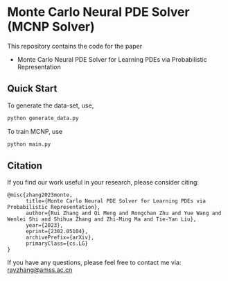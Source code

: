 # Monte Carlo Neural PDE Solver (MCNP Solver)

This repository contains the code for the paper
- Monte Carlo Neural PDE Solver for Learning PDEs via Probabilistic Representation

## Quick Start

To generate the data-set, use, 
```bash
python generate_data.py
```
To train MCNP, use
```bash
python main.py
```

## Citation

If you find our work useful in your research, please consider citing:
```
@misc{zhang2023monte,
      title={Monte Carlo Neural PDE Solver for Learning PDEs via Probabilistic Representation}, 
      author={Rui Zhang and Qi Meng and Rongchan Zhu and Yue Wang and Wenlei Shi and Shihua Zhang and Zhi-Ming Ma and Tie-Yan Liu},
      year={2023},
      eprint={2302.05104},
      archivePrefix={arXiv},
      primaryClass={cs.LG}
}
```

If you have any questions, please feel free to contact me via: rayzhang@amss.ac.cn
